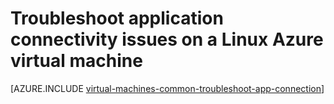 <properties
    pageTitle="Troubleshoot Linux VM application access in Azure | Azure"
    description="Use these detailed troubleshooting steps to isolate issues in connecting to applications running on Linux virtual machines in Azure."
    services="virtual-machines-linux"
    documentationcenter=""
    author="iainfoulds"
    manager="timlt"
    editor=""
    tags="top-support-issue,azure-service-management,azure-resource-manager"
    keywords="cannot start application, program won't open, listen port blocked, unable to start program, listen port blocked" />
<tags
    ms.assetid="b9ff7cd0-0c5d-4c3c-a6be-3ac47abf31ba"
    ms.service="virtual-machines-linux"
    ms.workload="infrastructure-services"
    ms.tgt_pltfrm="vm-linux"
    ms.devlang="na"
    ms.topic="support-article"
    ms.date="12/20/2016"
    wacn.date=""
    ms.author="iainfou" />

# Troubleshoot application connectivity issues on a Linux Azure virtual machine
[AZURE.INCLUDE [virtual-machines-common-troubleshoot-app-connection](../../includes/virtual-machines-common-troubleshoot-app-connection.md)]